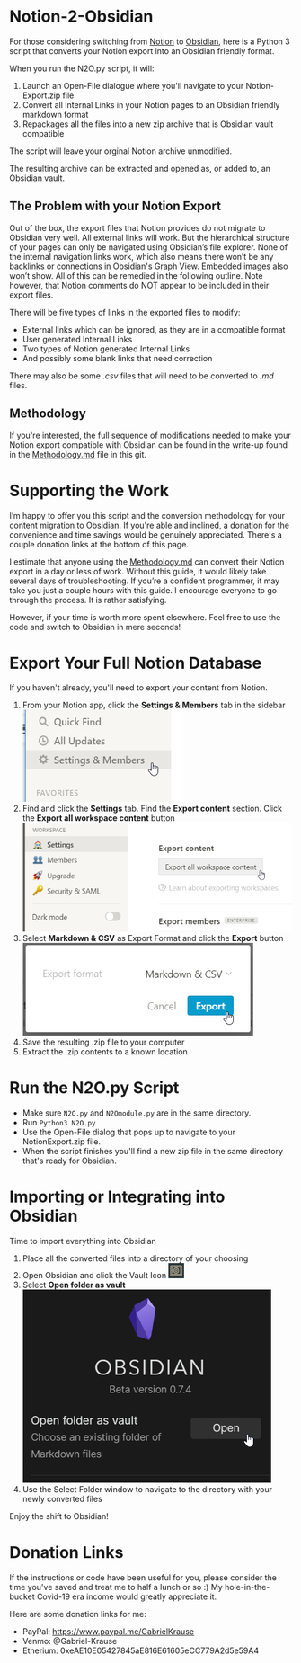 # Notion-2-Obsidian

For those considering switching from [Notion](https://www.notion.so/) to [Obsidian](https://obsidian.md/), here is a Python 3 script that converts your Notion export into an Obsidian friendly format. 

When you run the N2O.py script, it will:
1. Launch an Open-File dialogue where you'll navigate to your Notion-Export.zip file
2. Convert all Internal Links in your Notion pages to an Obsidian friendly markdown format
3. Repackages all the files into a new zip archive that is Obsidian vault compatible

The script will leave your orginal Notion archive unmodified. 

The resulting archive can be extracted and opened as, or added to, an Obsidian vault.

## The Problem with your Notion Export
Out of the box, the export files that Notion provides do not migrate to Obsidian very well. All external links will work. But the hierarchical structure of your pages can only be navigated using Obsidian’s file explorer. None of the internal navigation links work, which also means there won’t be any backlinks or connections in Obsidian's Graph View.  Embedded images also won’t show. All of this can be remedied in the following outline. Note however, that Notion comments do NOT appear to be included in their export files.

There will be five types of links in the exported files to modify:
- External links which can be ignored, as they are in a compatible format
- User generated Internal Links
- Two types of Notion generated Internal Links
- And possibly some blank links that need correction

There may also be some *.csv* files that will need to be converted to *.md* files. 

## Methodology

If you're interested, the full sequence of modifications needed to make your Notion export compatible with Obsidian can be found in the write-up found in the [Methodology.md](METHODOLOGY.md) file in this git.

# Supporting the Work

I’m happy to offer you this script and the conversion methodology for your content migration to Obsidian. If you're able and inclined, a donation for the convenience and time savings would be genuinely appreciated. There's a couple donation links at the bottom of this page.

I estimate that anyone using the [Methodology.md](METHODOLOGY.md) can convert their Notion export in a day or less of work. Without this guide, it would likely take several days of troubleshooting. If you’re a confident programmer, it may take you just a couple hours with this guide. I encourage everyone to go through the process. It is rather satisfying.

However, if your time is worth more spent elsewhere. Feel free to use the code and switch to Obsidian in mere seconds! 

# Export Your Full Notion Database
If you haven't already, you'll need to export your content from Notion.

1.  From your Notion app, click the **Settings & Members** tab in the sidebar  
![Settings&Members](media/export1.png)
2.  Find and click the **Settings** tab. Find the **Export content** section. Click the **Export all workspace content** button  
![Settings](media/export2.png)
3.  Select **Markdown & CSV** as Export Format and click the **Export** button  
![Export](media/export3.png)
4.  Save the resulting .zip file to your computer
5.  Extract the .zip contents to a known location

# Run the N2O.py Script
- Make sure `N2O.py` and `N2Omodule.py` are in the same directory.
- Run `Python3 N2O.py`
- Use the Open-File dialog that pops up to navigate to your NotionExport.zip file.
- When the script finishes you'll find a new zip file in the same directory that's ready for Obsidian.

# Importing or Integrating into Obsidian

Time to import everything into Obsidian

1.  Place all the converted files into a directory of your choosing
2.  Open Obsidian and click the Vault Icon ![vault icon](media/vaulticon.png)
3.  Select **Open folder as vault**  
![open vault](media/vault.png)
4.  Use the Select Folder window to navigate to the directory with your newly converted files
  
Enjoy the shift to Obsidian!

# Donation Links
If the instructions or code have been useful for you, please consider the time you've saved and treat me to half a lunch or so :)  My hole-in-the-bucket Covid-19 era income would greatly appreciate it.

Here are some donation links for me:
* PayPal: https://www.paypal.me/GabrielKrause
* Venmo: @Gabriel-Krause
* Etherium: 0xeAE10E05427845aE816E61605eCC779A2d5e59A4
